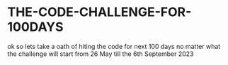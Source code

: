# THE-CODE-CHALLENGE-FOR-100DAYS
ok so lets take a oath of hiting the code for next 100 days no matter what the challenge will start from 26 May till the 6th September 2023
